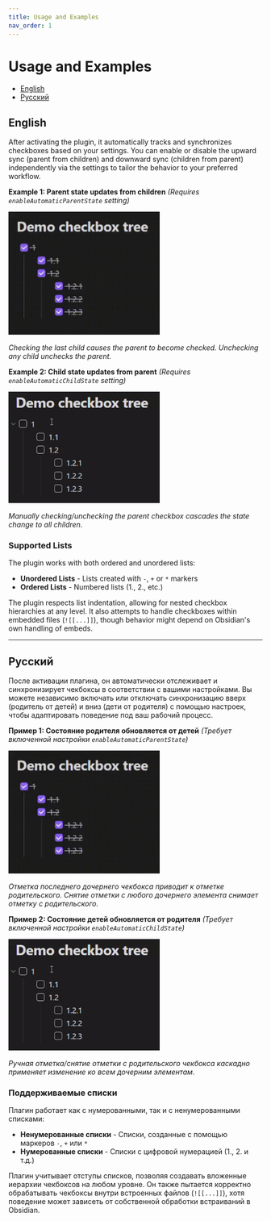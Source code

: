 ```yaml
---
title: Usage and Examples
nav_order: 1
---
```

# Usage and Examples

- [English](#english)
- [Русский](#русский)

## English

After activating the plugin, it automatically tracks and synchronizes checkboxes based on your settings. You can enable or disable the upward sync (parent from children) and downward sync (children from parent) independently via the settings to tailor the behavior to your preferred workflow.

**Example 1: Parent state updates from children**
*(Requires `enableAutomaticParentState` setting)*

<img src="assets/showcase.gif" alt="Checking the last child causes the parent to become checked. Unchecking any child unchecks the parent." width="300">

*Checking the last child causes the parent to become checked. Unchecking any child unchecks the parent.*

**Example 2: Child state updates from parent**
*(Requires `enableAutomaticChildState` setting)*

<img src="assets/showcase2.gif" alt="Manually checking/unchecking the parent checkbox cascades the state change to all children." width="300">

*Manually checking/unchecking the parent checkbox cascades the state change to all children.*

### Supported Lists

The plugin works with both ordered and unordered lists:
-   **Unordered Lists** - Lists created with `-`, `+` or `*` markers
-   **Ordered Lists** - Numbered lists (1., 2., etc.)

The plugin respects list indentation, allowing for nested checkbox hierarchies at any level. It also attempts to handle checkboxes within embedded files (`![[...]]`), though behavior might depend on Obsidian's own handling of embeds.

---

## Русский

После активации плагина, он автоматически отслеживает и синхронизирует чекбоксы в соответствии с вашими настройками. Вы можете независимо включать или отключать синхронизацию вверх (родитель от детей) и вниз (дети от родителя) с помощью настроек, чтобы адаптировать поведение под ваш рабочий процесс.

**Пример 1: Состояние родителя обновляется от детей**
*(Требует включенной настройки `enableAutomaticParentState`)*

<img src="assets/showcase.gif" alt="Отметка последнего дочернего чекбокса приводит к отметке родительского. Снятие отметки с любого дочернего элемента снимает отметку с родительского." width="300">

*Отметка последнего дочернего чекбокса приводит к отметке родительского. Снятие отметки с любого дочернего элемента снимает отметку с родительского.*

**Пример 2: Состояние детей обновляется от родителя**
*(Требует включенной настройки `enableAutomaticChildState`)*

<img src="assets/showcase2.gif" alt="Ручная отметка/снятие отметки с родительского чекбокса каскадно применяет изменение ко всем дочерним элементам." width="300">

*Ручная отметка/снятие отметки с родительского чекбокса каскадно применяет изменение ко всем дочерним элементам.*

### Поддерживаемые списки

Плагин работает как с нумерованными, так и с ненумерованными списками:
-   **Ненумерованные списки** - Списки, созданные с помощью маркеров `-`, `+` или `*`
-   **Нумерованные списки** - Списки с цифровой нумерацией (1., 2. и т.д.)

Плагин учитывает отступы списков, позволяя создавать вложенные иерархии чекбоксов на любом уровне. Он также пытается корректно обрабатывать чекбоксы внутри встроенных файлов (`![[...]]`), хотя поведение может зависеть от собственной обработки встраиваний в Obsidian.